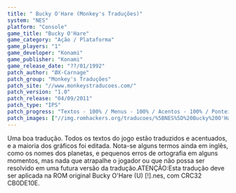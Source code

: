```yaml
---
title: " Bucky O'Hare (Monkey's Traduções)"
system: "NES"
platform: "Console"
game_title: "Bucky O'Hare"
game_category: "Ação / Plataforma"
game_players: "1"
game_developer: "Konami"
game_publisher: "Konami"
game_release_date: "??/01/1992"
patch_author: "ØX-Carnage"
patch_group: "Monkey's Traduções"
patch_site: "//www.monkeystraducoes.com/"
patch_version: "1.0"
patch_release: "04/09/2011"
patch_type: "IPS"
patch_progress: "Textos - 100% / Menus - 100% / Acentos - 100% / Ponteiros - 100% / Gráficos - 90%"
patch_images: ["//img.romhackers.org/traducoes/%5BNES%5D%20Bucky%20O'Hare%20-%20Monkey's%20Tradu%C3%A7%C3%B5es%20-%201.png","//img.romhackers.org/traducoes/%5BNES%5D%20Bucky%20O'Hare%20-%20Monkey's%20Tradu%C3%A7%C3%B5es%20-%202.png","//img.romhackers.org/traducoes/%5BNES%5D%20Bucky%20O'Hare%20-%20Monkey's%20Tradu%C3%A7%C3%B5es%20-%203.png"]
---
```

Uma boa tradução. Todos os textos do jogo estão traduzidos e acentuados, e a maioria dos gráficos foi editada. Nota-se alguns termos ainda em inglês, como os nomes dos planetas, e pequenos erros de ortografia em alguns momentos, mas nada que atrapalhe o jogador ou que não possa ser resolvido em uma futura versão da tradução.ATENÇÃO:Esta tradução deve ser aplicada na ROM original Bucky O'Hare (U) [!].nes, com CRC32 CB0DE10E.